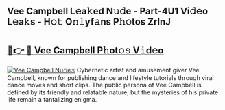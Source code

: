 ## Vee Campbell L𝚎a𝚔ed N𝚞𝚍e - Part-4U1 Vi𝚍𝚎o L𝚎a𝚔s - H𝚘𝚝 O𝚗𝚕yf𝚊ns P𝚑𝚘tos ZrlnJ

# <h2><a href="http://kfc9rk9.oniu.top/?m=Vee+Campbell">🔗👉 🔴 Vee Campbell P𝚑ot𝚘𝚜 V𝚒d𝚎o</a></h2>

[![Vee Campbell Nu𝚍e𝚜](https://i.imgur.com/0qMVB7G.gif)](http://kfc9rk9.oniu.top/?m=Vee+Campbell)
Cybernetic artist and amusement giver Vee Campbell, known for publishing dance and lifestyle tutorials through viral dance moves and short clips. The public persona of Vee Campbell is defined by its friendly and relatable nature, but the mysteries of his private life remain a tantalizing enigma.  
